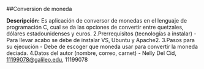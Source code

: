 ##Conversion de moneda

**Descripción:** Es aplicación de conversor de monedas en el lenguaje de programación C, cual se da las opciones de convertir entre quetzales, dólares estadounidenses y euros. 
2.Prerrequisitos (tecnologías a instalar) - Para llevar acabo se debe de instalar VS, Ubuntu y Apache2.
3.Pasos para su ejecución - Debe de escoger que moneda usar para convertir la moneda deciada. 
4.Datos del autor (nombre, correo, carnet) - Nelly Del Cid, 11199078@galileo.edu, 11199078
